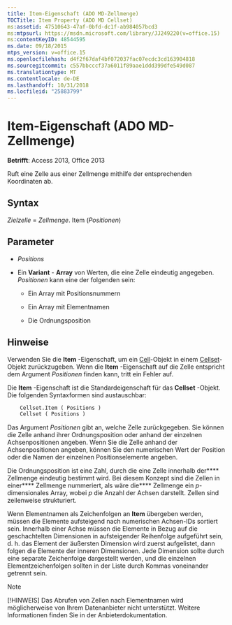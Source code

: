 ```yaml
---
title: Item-Eigenschaft (ADO MD-Zellmenge)
TOCTitle: Item Property (ADO MD Cellset)
ms:assetid: 47510643-47af-0bfd-dc1f-ab984057bcd3
ms:mtpsurl: https://msdn.microsoft.com/library/JJ249220(v=office.15)
ms:contentKeyID: 48544595
ms.date: 09/18/2015
mtps_version: v=office.15
ms.openlocfilehash: d4f2f67daf4bf072037fac07ecdc3cd163904818
ms.sourcegitcommit: c557bbcccf37a6011f89aae1ddd399dfe549d087
ms.translationtype: MT
ms.contentlocale: de-DE
ms.lasthandoff: 10/31/2018
ms.locfileid: "25883799"
---
```

# <a name="item-property-ado-md-cellset"></a>Item-Eigenschaft (ADO MD-Zellmenge)

**Betrifft**: Access 2013, Office 2013

Ruft eine Zelle aus einer Zellmenge mithilfe der entsprechenden Koordinaten ab.

## <a name="syntax"></a>Syntax

*Zielzelle* = *Zellmenge*. Item (*Positionen*)

## <a name="parameters"></a>Parameter

- *Positions*

- Ein **Variant** - **Array** von Werten, die eine Zelle eindeutig angegeben. *Positionen* kann eine der folgenden sein:
    
  - Ein Array mit Positionsnummern
    
  - Ein Array mit Elementnamen
    
  - Die Ordnungsposition

## <a name="remarks"></a>Hinweise

Verwenden Sie die **Item** -Eigenschaft, um ein [Cell](cell-object-ado-md.md)-Objekt in einem [Cellset](cellset-object-ado-md.md)-Objekt zurückzugeben. Wenn die **Item** -Eigenschaft auf die Zelle entspricht dem Argument *Positionen* finden kann, tritt ein Fehler auf.

Die **Item** -Eigenschaft ist die Standardeigenschaft für das **Cellset** -Objekt. Die folgenden Syntaxformen sind austauschbar:

```vb
    Cellset.Item ( Positions )
    Cellset ( Positions )
```

Das Argument *Positionen* gibt an, welche Zelle zurückgegeben. Sie können die Zelle anhand ihrer Ordnungsposition oder anhand der einzelnen Achsenpositionen angeben. Wenn Sie die Zelle anhand der Achsenpositionen angeben, können Sie den numerischen Wert der Position oder die Namen der einzelnen Positionselemente angeben.

Die Ordnungsposition ist eine Zahl, durch die eine Zelle innerhalb der**** Zellmenge eindeutig bestimmt wird. Bei diesem Konzept sind die Zellen in einer**** Zellmenge nummeriert, als wäre die**** Zellmenge ein *p*-dimensionales Array, wobei *p* die Anzahl der Achsen darstellt. Zellen sind zeilenweise strukturiert.

Wenn Elementnamen als Zeichenfolgen an **Item** übergeben werden, müssen die Elemente aufsteigend nach numerischen Achsen-IDs sortiert sein. Innerhalb einer Achse müssen die Elemente in Bezug auf die geschachtelten Dimensionen in aufsteigender Reihenfolge aufgeführt sein, d. h. das Element der äußersten Dimension wird zuerst aufgelistet, dann folgen die Elemente der inneren Dimensionen. Jede Dimension sollte durch eine separate Zeichenfolge dargestellt werden, und die einzelnen Elementzeichenfolgen sollten in der Liste durch Kommas voneinander getrennt sein.


> [!NOTE]
> [!HINWEIS] Das Abrufen von Zellen nach Elementnamen wird möglicherweise von Ihrem Datenanbieter nicht unterstützt. Weitere Informationen finden Sie in der Anbieterdokumentation.


